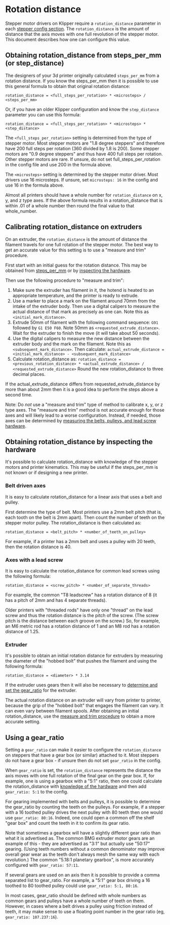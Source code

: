 # Rotation distance

Stepper motor drivers on Klipper require a `rotation_distance`
parameter in each
[stepper config section](Config_Reference.md#stepper). The
`rotation_distance` is the amount of distance that the axis moves with
one full revolution of the stepper motor. This document describes how
one can configure this value.

## Obtaining rotation_distance from steps_per_mm (or step_distance)

The designers of your 3d printer originally calculated `steps_per_mm`
from a rotation distance. If you know the steps_per_mm then it is
possible to use this general formula to obtain that original rotation
distance:

```text
rotation_distance = <full_steps_per_rotation> * <microsteps> / <steps_per_mm>
```

Or, if you have an older Klipper configuration and know the
`step_distance` parameter you can use this formula:

```text
rotation_distance = <full_steps_per_rotation> * <microsteps> * <step_distance>
```

The `<full_steps_per_rotation>` setting is determined from the type of
stepper motor. Most stepper motors are "1.8 degree steppers" and
therefore have 200 full steps per rotation (360 divided by 1.8 is
200). Some stepper motors are "0.9 degree steppers" and thus have 400
full steps per rotation. Other stepper motors are rare. If unsure, do
not set full_steps_per_rotation in the config file and use 200 in the
formula above.

The `<microsteps>` setting is determined by the stepper motor driver.
Most drivers use 16 microsteps. If unsure, set `microsteps: 16` in the
config and use 16 in the formula above.

Almost all printers should have a whole number for `rotation_distance`
on x, y, and z type axes. If the above formula results in a
rotation_distance that is within .01 of a whole number then round the
final value to that whole_number.

## Calibrating rotation_distance on extruders

On an extruder, the `rotation_distance` is the amount of distance the
filament travels for one full rotation of the stepper motor. The best
way to get an accurate value for this setting is to use a "measure and
trim" procedure.

First start with an initial guess for the rotation distance. This may
be obtained from
[steps_per_mm](#obtaining-rotation_distance-from-steps_per_mm-or-step_distance)
or by [inspecting the hardware](#extruder).

Then use the following procedure to "measure and trim":
1. Make sure the extruder has filament in it, the hotend is heated to
   an appropriate temperature, and the printer is ready to extrude.
2. Use a marker to place a mark on the filament around 70mm from the
   intake of the extruder body. Then use a digital calipers to measure
   the actual distance of that mark as precisely as one can. Note this
   as `<initial_mark_distance>`.
3. Extrude 50mm of filament with the following command sequence: `G91`
   followed by `G1 E50 F60`. Note 50mm as
   `<requested_extrude_distance>`. Wait for the extruder to finish the
   move (it will take about 50 seconds).
4. Use the digital calipers to measure the new distance between the
   extruder body and the mark on the filament. Note this as
   `<subsequent_mark_distance>`. Then calculate:
   `actual_extrude_distance = <initial_mark_distance> - <subsequent_mark_distance>`
5. Calculate rotation_distance as:
   `rotation_distance = <previous_rotation_distance> * <actual_extrude_distance> / <requested_extrude_distance>`
   Round the new rotation_distance to three decimal places.

If the actual_extrude_distance differs from requested_extrude_distance
by more than about 2mm then it is a good idea to perform the steps
above a second time.

Note: Do *not* use a "measure and trim" type of method to calibrate x,
y, or z type axes. The "measure and trim" method is not accurate
enough for those axes and will likely lead to a worse configuration.
Instead, if needed, those axes can be determined by
[measuring the belts, pulleys, and lead screw hardware](#obtaining-rotation_distance-by-inspecting-the-hardware).

## Obtaining rotation_distance by inspecting the hardware

It's possible to calculate rotation_distance with knowledge of the
stepper motors and printer kinematics. This may be useful if the
steps_per_mm is not known or if designing a new printer.

### Belt driven axes

It is easy to calculate rotation_distance for a linear axis that uses
a belt and pulley.

First determine the type of belt. Most printers use a 2mm belt pitch
(that is, each tooth on the belt is 2mm apart). Then count the number
of teeth on the stepper motor pulley. The rotation_distance is then
calculated as:

```text
rotation_distance = <belt_pitch> * <number_of_teeth_on_pulley>
```

For example, if a printer has a 2mm belt and uses a pulley with 20
teeth, then the rotation distance is 40.

### Axes with a lead screw

It is easy to calculate the rotation_distance for common lead screws
using the following formula:

```text
rotation_distance = <screw_pitch> * <number_of_separate_threads>
```

For example, the common "T8 leadscrew" has a rotation distance of 8
(it has a pitch of 2mm and has 4 separate threads).

Older printers with "threaded rods" have only one "thread" on the lead
screw and thus the rotation distance is the pitch of the screw. (The
screw pitch is the distance between each groove on the screw.) So, for
example, an M6 metric rod has a rotation distance of 1 and an M8 rod
has a rotation distance of 1.25.

### Extruder

It's possible to obtain an initial rotation distance for extruders by
measuring the diameter of the "hobbed bolt" that pushes the filament
and using the following formula:

```text
rotation_distance = <diameter> * 3.14
```

If the extruder uses gears then it will also be necessary to
[determine and set the gear_ratio](#using-a-gear_ratio) for the
extruder.

The actual rotation distance on an extruder will vary from printer to
printer, because the grip of the "hobbed bolt" that engages the
filament can vary. It can even vary between filament spools. After
obtaining an initial rotation_distance, use the
[measure and trim procedure](#calibrating-rotation_distance-on-extruders)
to obtain a more accurate setting.

## Using a gear_ratio

Setting a `gear_ratio` can make it easier to configure the
`rotation_distance` on steppers that have a gear box (or similar)
attached to it. Most steppers do not have a gear box - if unsure then
do not set `gear_ratio` in the config.

When `gear_ratio` is set, the `rotation_distance` represents the
distance the axis moves with one full rotation of the final gear on
the gear box. If, for example, one is using a gearbox with a "5:1"
ratio, then one could calculate the rotation_distance with
[knowledge of the hardware](#obtaining-rotation_distance-by-inspecting-the-hardware)
and then add `gear_ratio: 5:1` to the config.

For gearing implemented with belts and pulleys, it is possible to
determine the gear_ratio by counting the teeth on the pulleys. For
example, if a stepper with a 16 toothed pulley drives the next pulley
with 80 teeth then one would use `gear_ratio: 80:16`. Indeed, one
could open a common off the shelf "gear box" and count the teeth in it
to confirm its gear ratio.

Note that sometimes a gearbox will have a slightly different gear
ratio than what it is advertised as. The common BMG extruder motor
gears are an example of this - they are advertised as "3:1" but
actually use "50:17" gearing. (Using teeth numbers without a common
denominator may improve overall gear wear as the teeth don't always
mesh the same way with each revolution.) The common "5.18:1 planetary
gearbox", is more accurately configured with `gear_ratio: 57:11`.

If several gears are used on an axis then it is possible to provide a
comma separated list to gear_ratio. For example, a "5:1" gear box
driving a 16 toothed to 80 toothed pulley could use
`gear_ratio: 5:1, 80:16`.

In most cases, gear_ratio should be defined with whole numbers as
common gears and pulleys have a whole number of teeth on them.
However, in cases where a belt drives a pulley using friction instead
of teeth, it may make sense to use a floating point number in the gear
ratio (eg, `gear_ratio: 107.237:16`).
